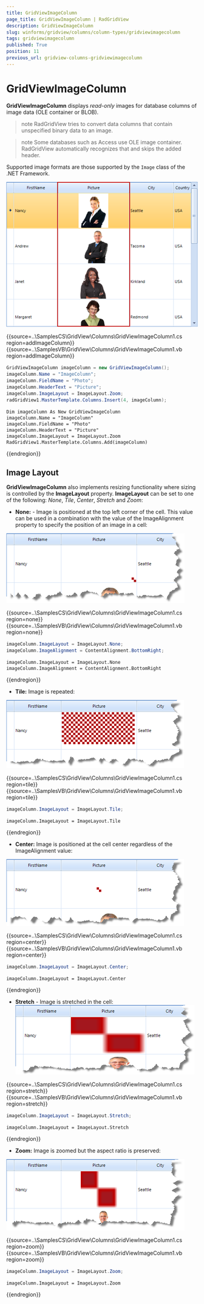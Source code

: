 ```yaml
---
title: GridViewImageColumn
page_title: GridViewImageColumn | RadGridView
description: GridViewImageColumn
slug: winforms/gridview/columns/column-types/gridviewimagecolumn
tags: gridviewimagecolumn
published: True
position: 11
previous_url: gridview-columns-gridviewimagecolumn
---
```


# GridViewImageColumn

__GridViewImageColumn__ displays *read-only* images for database columns of image data (OLE container or BLOB). 

>note RadGridView tries to convert data columns that contain unspecified binary data to an image.
>

>note Some databases such as Access use OLE image container. RadGridView automatically recognizes that and skips the added header.
>

Supported image formats are those supported by the `Image` class of the .NET Framework. 

![gridview-columns-gridviewimagecolumn 001](images/gridview-columns-gridviewimagecolumn001.png)

{{source=..\SamplesCS\GridView\Columns\GridViewImageColumn1.cs region=addImageColumn}} 
{{source=..\SamplesVB\GridView\Columns\GridViewImageColumn1.vb region=addImageColumn}} 

````C#
GridViewImageColumn imageColumn = new GridViewImageColumn();
imageColumn.Name = "ImageColumn";
imageColumn.FieldName = "Photo";
imageColumn.HeaderText = "Picture";
imageColumn.ImageLayout = ImageLayout.Zoom;           
radGridView1.MasterTemplate.Columns.Insert(4, imageColumn);

````
````VB.NET
Dim imageColumn As New GridViewImageColumn
imageColumn.Name = "ImageColumn"
imageColumn.FieldName = "Photo"
imageColumn.HeaderText = "Picture"
imageColumn.ImageLayout = ImageLayout.Zoom
RadGridView1.MasterTemplate.Columns.Add(imageColumn)

````

{{endregion}} 

## Image Layout

__GridViewImageColumn__ also implements resizing functionality where sizing is controlled by the __ImageLayout__ property. __ImageLayout__ can be set to one of the following: *None*, *Tile*, *Center*, *Stretch* and *Zoom*:

* __None:__ - Image is positioned at the top left corner of the cell. This value can be used in a combination with the value of the ImageAlignment property to specify the position of an image in a cell:
  
![gridview-columns-gridviewimagecolumn 002](images/gridview-columns-gridviewimagecolumn002.png)

{{source=..\SamplesCS\GridView\Columns\GridViewImageColumn1.cs region=none}} 
{{source=..\SamplesVB\GridView\Columns\GridViewImageColumn1.vb region=none}} 

````C#
imageColumn.ImageLayout = ImageLayout.None;
imageColumn.ImageAlignment = ContentAlignment.BottomRight;

````
````VB.NET
imageColumn.ImageLayout = ImageLayout.None
imageColumn.ImageAlignment = ContentAlignment.BottomRight

````

{{endregion}} 

* __Tile:__ Image is repeated:

 ![gridview-columns-gridviewimagecolumn 003](images/gridview-columns-gridviewimagecolumn003.png)

{{source=..\SamplesCS\GridView\Columns\GridViewImageColumn1.cs region=tile}} 
{{source=..\SamplesVB\GridView\Columns\GridViewImageColumn1.vb region=tile}} 

````C#
imageColumn.ImageLayout = ImageLayout.Tile;

````
````VB.NET
imageColumn.ImageLayout = ImageLayout.Tile

````

{{endregion}} 

* __Center:__ Image is positioned at the cell center regardless of the ImageAlignment value:

![gridview-columns-gridviewimagecolumn 004](images/gridview-columns-gridviewimagecolumn004.png)

{{source=..\SamplesCS\GridView\Columns\GridViewImageColumn1.cs region=center}} 
{{source=..\SamplesVB\GridView\Columns\GridViewImageColumn1.vb region=center}} 

````C#
imageColumn.ImageLayout = ImageLayout.Center;

````
````VB.NET
imageColumn.ImageLayout = ImageLayout.Center

````

{{endregion}}

* __Stretch__ - Image is stretched in the cell: <br>![gridview-columns-gridviewimagecolumn 005](images/gridview-columns-gridviewimagecolumn005.png)

{{source=..\SamplesCS\GridView\Columns\GridViewImageColumn1.cs region=stretch}} 
{{source=..\SamplesVB\GridView\Columns\GridViewImageColumn1.vb region=stretch}} 

````C#
imageColumn.ImageLayout = ImageLayout.Stretch;

````
````VB.NET
imageColumn.ImageLayout = ImageLayout.Stretch

````

{{endregion}} 

* __Zoom:__ Image is zoomed but the aspect ratio is preserved:

![gridview-columns-gridviewimagecolumn 006](images/gridview-columns-gridviewimagecolumn006.png)

{{source=..\SamplesCS\GridView\Columns\GridViewImageColumn1.cs region=zoom}} 
{{source=..\SamplesVB\GridView\Columns\GridViewImageColumn1.vb region=zoom}} 

````C#
imageColumn.ImageLayout = ImageLayout.Zoom;

````
````VB.NET
imageColumn.ImageLayout = ImageLayout.Zoom

````

{{endregion}}